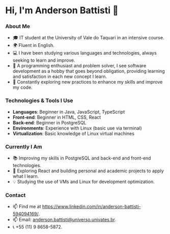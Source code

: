 # Hi, I'm Anderson Battisti 👋

### About Me
- 🎓 IT student at the University of Vale do Taquari in an intensive course.
- 🌍 Fluent in English.
- 💻 I have been studying various languages and technologies, always seeking to learn and improve.
- 🚀 A programming enthusiast and problem solver, I see software development as a hobby that goes beyond obligation, providing learning and satisfaction in each new concept I learn.
- 🌱 Constantly exploring new practices to enhance my skills and improve my code.

### Technologies & Tools I Use
- **Languages**: Beginner in Java, JavaScript, TypeScript
- **Front-end**: Beginner in HTML, CSS, React
- **Back-end**: Beginner in PostgreSQL
- **Environments**: Experience with Linux (basic use via terminal)
- **Virtualization**: Basic knowledge of Linux virtual machines

### Currently I Am
- 📚 Improving my skills in PostgreSQL and back-end and front-end technologies.
- 🔨 Exploring React and building personal and academic projects to apply what I learn.
- 💡 Studying the use of VMs and Linux for development optimization.

### Contact
- 📫 Find me at https://www.linkedin.com/in/anderson-battisti-594094169/.
- 📫 Email: anderson.battisti@universo.univates.br.
- 📞 +55 (11) 9 8658-5872.


